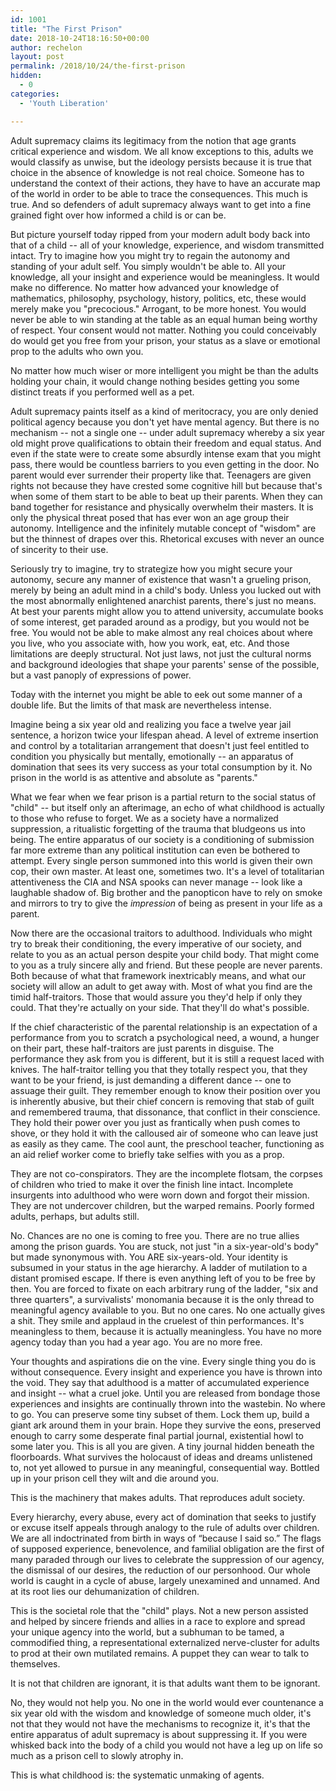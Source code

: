 ```yaml
---
id: 1001 
title: "The First Prison"
date: 2018-10-24T18:16:50+00:00
author: rechelon
layout: post
permalink: /2018/10/24/the-first-prison
hidden:
  - 0
categories:
  - 'Youth Liberation'

---
```



Adult supremacy claims its legitimacy from the notion that age grants critical experience and wisdom. We all know exceptions to this, adults we would classify as unwise, but the ideology persists because it is true that choice in the absence of knowledge is not real choice. Someone has to understand the context of their actions, they have to have an accurate map of the world in order to be able to trace the consequences. This much is true. And so defenders of adult supremacy always want to get into a fine grained fight over how informed a child is or can be.

But picture yourself today ripped from your modern adult body back into that of a child -- all of your knowledge, experience, and wisdom transmitted intact. Try to imagine how you might try to regain the autonomy and standing of your adult self. You simply wouldn't be able to. All your knowledge, all your insight and experience would be meaningless. It would make no difference. No matter how advanced your knowledge of mathematics, philosophy, psychology, history, politics, etc, these would merely make you "precocious." Arrogant, to be more honest. You would never be able to win standing at the table as an equal human being worthy of respect. Your consent would not matter. Nothing you could conceivably do would get you free from your prison, your status as a slave or emotional prop to the adults who own you.

No matter how much wiser or more intelligent you might be than the adults holding your chain, it would change nothing besides getting you some distinct treats if you performed well as a pet.

Adult supremacy paints itself as a kind of meritocracy, you are only denied political agency because you don't yet have mental agency. But there is no mechanism -- not a single one -- under adult supremacy whereby a six year old might prove qualifications to obtain their freedom and equal status. And even if the state were to create some absurdly intense exam that you might pass, there would be countless barriers to you even getting in the door. No parent would ever surrender their property like that. Teenagers are given rights not because they have crested some cognitive hill but because that's when some of them start to be able to beat up their parents. When they can band together for resistance and physically overwhelm their masters. It is only the physical threat posed that has ever won an age group their autonomy. Intelligence and the infinitely mutable concept of "wisdom" are but the thinnest of drapes over this. Rhetorical excuses with never an ounce of sincerity to their use.

Seriously try to imagine, try to strategize how you might secure your autonomy, secure any manner of existence that wasn't a grueling prison, merely by being an adult mind in a child's body. Unless you lucked out with the most abnormally enlightened anarchist parents, there's just no means. At best your parents might allow you to attend university, accumulate books of some interest, get paraded around as a prodigy, but you would not be free. You would not be able to make almost any real choices about where you live, who you associate with, how you work, eat, etc. And those limitations are deeply structural. Not just laws, not just the cultural norms and background ideologies that shape your parents' sense of the possible, but a vast panoply of expressions of power.

Today with the internet you might be able to eek out some manner of a double life. But the limits of that mask are nevertheless intense.

Imagine being a six year old and realizing you face a twelve year jail sentence, a horizon twice your lifespan ahead. A level of extreme insertion and control by a totalitarian arrangement that doesn't just feel entitled to condition you physically but mentally, emotionally -- an apparatus of domination that sees its very success as your total consumption by it. No prison in the world is as attentive and absolute as "parents."

What we fear when we fear prison is a partial return to the social status of "child" -- but itself only an afterimage, an echo of what childhood is actually to those who refuse to forget. We as a society have a normalized suppression, a ritualistic forgetting of the trauma that bludgeons us into being. The entire apparatus of our society is a conditioning of submission far more extreme than any political institution can even be bothered to attempt. Every single person summoned into this world is given their own cop, their own master. At least one, sometimes two. It's a level of totalitarian attentiveness the CIA and NSA spooks can never manage -- look like a laughable shadow of. Big brother and the panopticon have to rely on smoke and mirrors to try to give the *impression* of being as present in your life as a parent.

Now there are the occasional traitors to adulthood. Individuals who might try to break their conditioning, the every imperative of our society, and relate to you as an actual person despite your child body. That might come to you as a truly sincere ally and friend. But these people are never parents. Both because of what that framework inextricably means, and what our society will allow an adult to get away with. Most of what you find are the timid half-traitors. Those that would assure you they'd help if only they could. That they're actually on your side. That they'll do what's possible.

If the chief characteristic of the parental relationship is an expectation of a performance from you to scratch a psychological need, a wound, a hunger on their part, these half-traitors are just parents in disguise. The performance they ask from you is different, but it is still a request laced with knives. The half-traitor telling you that they totally respect you, that they want to be your friend, is just demanding a different dance -- one to assuage their guilt. They remember enough to know their position over you is inherently abusive, but their chief concern is removing that stab of guilt and remembered trauma, that dissonance, that conflict in their conscience. They hold their power over you just as frantically when push comes to shove, or they hold it with the calloused air of someone who can leave just as easily as they came. The cool aunt, the preschool teacher, functioning as an aid relief worker come to briefly take selfies with you as a prop.

They are not co-conspirators. They are the incomplete flotsam, the corpses of children who tried to make it over the finish line intact. Incomplete insurgents into adulthood who were worn down and forgot their mission. They are not undercover children, but the warped remains. Poorly formed adults, perhaps, but adults still.

No. Chances are no one is coming to free you. There are no true allies among the prison guards. You are stuck, not just "in a six-year-old's body" but made synonymous with. You ARE six-years-old. Your identity is subsumed in your status in the age hierarchy. A ladder of mutilation to a distant promised escape. If there is even anything left of you to be free by then. You are forced to fixate on each arbitrary rung of the ladder, "six and three quarters", a survivalists' monomania because it is the only thread to meaningful agency available to you. But no one cares. No one actually gives a shit. They smile and applaud in the cruelest of thin performances. It's meaningless to them, because it is actually meaningless. You have no more agency today than you had a year ago. You are no more free.

Your thoughts and aspirations die on the vine. Every single thing you do is without consequence. Every insight and experience you have is thrown into the void. They say that adulthood is a matter of accumulated experience and insight -- what a cruel joke. Until you are released from bondage those experiences and insights are continually thrown into the wastebin. No where to go. You can preserve some tiny subset of them. Lock them up, build a giant ark around them in your brain. Hope they survive the eons, preserved enough to carry some desperate final partial journal, existential howl to some later you. This is all you are given. A tiny journal hidden beneath the floorboards. What survives the holocaust of ideas and dreams unlistened to, not yet allowed to pursue in any meaningful, consequential way. Bottled up in your prison cell they wilt and die around you.

This is the machinery that makes adults. That reproduces adult society.

Every hierarchy, every abuse, every act of domination that seeks to justify or excuse itself appeals through analogy to the rule of adults over children. We are all indoctrinated from birth in ways of “because I said so.” The flags of supposed experience, benevolence, and familial obligation are the first of many paraded through our lives to celebrate the suppression of our agency, the dismissal of our desires, the reduction of our personhood. Our whole world is caught in a cycle of abuse, largely unexamined and unnamed. And at its root lies our dehumanization of children.

This is the societal role that the "child" plays. Not a new person assisted and helped by sincere friends and allies in a race to explore and spread your unique agency into the world, but a subhuman to be tamed, a commodified thing, a representational externalized nerve-cluster for adults to prod at their own mutilated remains. A puppet they can wear to talk to themselves.

It is not that children are ignorant, it is that adults want them to be ignorant.

No, they would not help you. No one in the world would ever countenance a six year old with the wisdom and knowledge of someone much older, it's not that they would not have the mechanisms to recognize it, it's that the entire apparatus of adult supremacy is about suppressing it. If you were whisked back into the body of a child you would not have a leg up on life so much as a prison cell to slowly atrophy in.

This is what childhood is: the systematic unmaking of agents.

